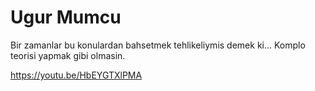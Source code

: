 # Ugur Mumcu


Bir zamanlar bu konulardan bahsetmek tehlikeliymis demek
ki... Komplo teorisi yapmak gibi olmasin.

https://youtu.be/HbEYGTXlPMA


